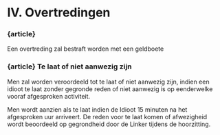 # IV. Overtredingen
### {article}
Een overtreding zal bestraft worden met een geldboete

### {article} Te laat of niet aanwezig zijn
Men zal worden veroordeeld tot te laat of niet aanwezig zijn, indien een idioot te laat zonder gegronde reden of niet aanwezig is op eenderwelke vooraf afgesproken activiteit.

Men wordt aanzien als te laat indien de Idioot 15 minuten na het afgesproken uur arriveert.
De reden voor te laat komen of afwezigheid wordt beoordeeld op gegrondheid door de Linker tijdens de hoorzitting.
